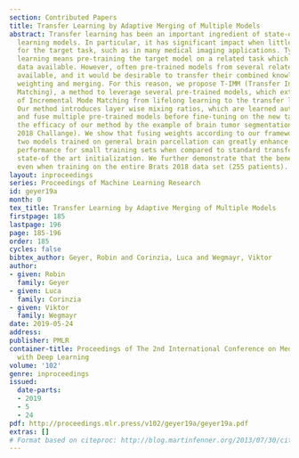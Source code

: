 ```yaml
---
section: Contributed Papers
title: Transfer Learning by Adaptive Merging of Multiple Models
abstract: Transfer learning has been an important ingredient of state-of-the-art deep
  learning models. In particular, it has significant impact when little data is available
  for the target task, such as in many medical imaging applications. Typically, transfer
  learning means pre-training the target model on a related task which has sufficient
  data available. However, often pre-trained models from several related tasks are
  available, and it would be desirable to transfer their combined knowledge by automatic
  weighting and merging. For this reason, we propose T-IMM (Transfer Incremental Mode
  Matching), a method to leverage several pre-trained models, which extends the concept
  of Incremental Mode Matching from lifelong learning to the transfer learning setting.
  Our method introduces layer wise mixing ratios, which are learned automatically
  and fuse multiple pre-trained models before fine-tuning on the new task. We demonstrate
  the efficacy of our method by the example of brain tumor segmentation in MRI (BRATS
  2018 Challange). We show that fusing weights according to our framework, merging
  two models trained on general brain parcellation can greatly enhance the final model
  performance for small training sets when compared to standard transfer methods or
  state-of the art initialization. We further demonstrate that the benefit remains
  even when training on the entire Brats 2018 data set (255 patients).
layout: inproceedings
series: Proceedings of Machine Learning Research
id: geyer19a
month: 0
tex_title: Transfer Learning by Adaptive Merging of Multiple Models
firstpage: 185
lastpage: 196
page: 185-196
order: 185
cycles: false
bibtex_author: Geyer, Robin and Corinzia, Luca and Wegmayr, Viktor
author:
- given: Robin
  family: Geyer
- given: Luca
  family: Corinzia
- given: Viktor
  family: Wegmayr
date: 2019-05-24
address: 
publisher: PMLR
container-title: Proceedings of The 2nd International Conference on Medical Imaging
  with Deep Learning
volume: '102'
genre: inproceedings
issued:
  date-parts:
  - 2019
  - 5
  - 24
pdf: http://proceedings.mlr.press/v102/geyer19a/geyer19a.pdf
extras: []
# Format based on citeproc: http://blog.martinfenner.org/2013/07/30/citeproc-yaml-for-bibliographies/
---
```

